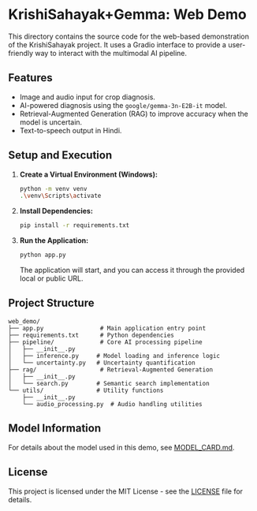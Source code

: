 # KrishiSahayak+Gemma: Web Demo

This directory contains the source code for the web-based demonstration of the KrishiSahayak project. It uses a Gradio interface to provide a user-friendly way to interact with the multimodal AI pipeline.

## Features
- Image and audio input for crop diagnosis.
- AI-powered diagnosis using the `google/gemma-3n-E2B-it` model.
- Retrieval-Augmented Generation (RAG) to improve accuracy when the model is uncertain.
- Text-to-speech output in Hindi.

## Setup and Execution

1. **Create a Virtual Environment (Windows):**
   ```bash
   python -m venv venv
   .\venv\Scripts\activate
   ```

2. **Install Dependencies:**
   ```bash
   pip install -r requirements.txt
   ```

3. **Run the Application:**
   ```bash
   python app.py
   ```
   The application will start, and you can access it through the provided local or public URL.

## Project Structure

```
web_demo/
├── app.py                # Main application entry point
├── requirements.txt      # Python dependencies
├── pipeline/             # Core AI processing pipeline
│   ├── __init__.py
│   ├── inference.py     # Model loading and inference logic
│   └── uncertainty.py   # Uncertainty quantification
├── rag/                  # Retrieval-Augmented Generation
│   ├── __init__.py
│   └── search.py        # Semantic search implementation
└── utils/               # Utility functions
    ├── __init__.py
    └── audio_processing.py  # Audio handling utilities
```

## Model Information
For details about the model used in this demo, see [MODEL_CARD.md](MODEL_CARD.md).

## License
This project is licensed under the MIT License - see the [LICENSE](../LICENSE) file for details.
